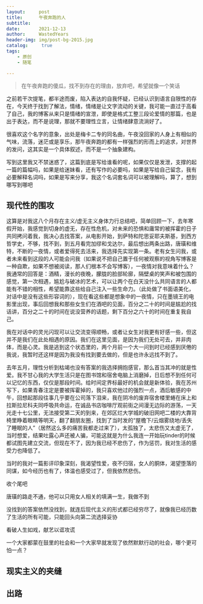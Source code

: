 ```yaml
---
layout:     post
title:      午夜奔跑的人
subtitle:   
date:       2021-12-13
author:     WastedYears
header-img: img/post-bg-2015.jpg
catalog: 	 true
tags:
    - 原创
    - 随笔   

---
```


> 在午夜奔跑的傻瓜，找不到存在的理由，放弃吧，希望就像一个笑话

之前若干次提笔，都半途而废，陷入表达的自我怀疑，已经认识到语言自限性的存在，今天终于找到了解法，情绪，情绪是让文字流动的关键，我可能一直过于高看了自己，我的博客从来只是情绪的宣泄，即使是格式工整三段论爱情的那篇，也是出于表达，而不是说理，那就不要理性立言，让情绪肆意流淌好了。

很喜欢这个名字的意象，出处是梅卡二专的同名曲，午夜没回家的人身上有相似的气味，流落，迷茫或是享乐，那午夜奔跑的都有一样强烈的形而上的追求，对世界的发问，这其实是一个具体叙述，而不是一个抽象建构。

写到这里我又不禁迷惑了，这篇到底是写给谁看的呢，如果仅仅是发泄，支撑的起一篇的篇幅吗，如果是给迷妹看，还有写作的必要吗，如果是写给自己留念，我有必要解释名词吗，如果是写来分享，我这个名词套名词可以被理解吗，算了，想到哪写到哪吧

## 现代性的围攻

这算是对我这八个月存在主义/虚无主义身体力行总结吧，简单回顾一下，去年寒假开始，我感觉到切身的虚无，存在性危机，对未来的恐惧和庸常的被挥霍的日子共同拷问着我，我决心去找答案，从电影开始，到萨特和陀思妥耶夫斯基，到西方哲学史，不够，找不到，到五月看完加缪和戈达尔，最后想出两条出路，唐璜和维特，不断的一夜情，或者爱得死去活来，我选择先实现第一条。老有女生问我，或者未来看到这段的人可能会问我（如果说不把自己置于任何被观察的视角写博客是一种自欺，如果不想被阅读，那人们根本不会写博客），一夜情对我意味着什么？我通常的回答是：酒精，漫长的夜晚，朦胧的脸部轮廓，隔壁桌的笑声和被包围的感觉，第一次相遇，尴尬与破冰的艺术，可以让两个在白天没什么共同语言的人都能有不错的相性，希望能靠这些给自己注入一些生命力。（此处做了书面语美化，对话中是没有这些形容词的），现在看这些都是想象中的一夜情，只在墨镜王的电影里出现，事后回想我和那些女生们在酒吧的见面，百分之二十的时间是尴尬的找话讲，百分之二十的时间在说没营养的话题，剩下百分之六十的时间在重复我自己。

我在对话中的灵光闪现可以让交流变得顺畅，或者让女生对我更有好感一些，但这并不是我们在此处相遇的原因。我们在这里见面，是因为我们无处可去，并非肉体，而是心灵。我是逃到这个状态里的，两个月前一个大一问到时已经感到厌倦的我说，我暂时还这样是因为我没有找到要去做的，但是也许永远找不到了。

去年五月，理性分析到枯竭也没有答案的我选择拥抱感官，那么首当其冲的就是性爱。我不甘心我的大学生活只是在图书馆和宿舍电脑上消磨掉，日后想不到任何可以记忆的东西，仅仅是那段时间。给时间定界标最好的机会就是新体验，我在苏州写下，如果青春注定是要被挥霍掉的，我只喜欢他过的强烈一点，酒后敏感的中午，回想起那段往事几乎要在公司落下泪来，我在阴冷的废弃宿舍楼里蜷在床上和拉斯拉尼科夫同呼吸共命运，在诚品书店咖啡厅观前街之间漫无边际的游荡，一天光走十七公里，无法接受第二天的到来，在郊区烂大学城的破旧网吧二楼的大靠背椅里睁着眼睛等明天，翻了翻朋友圈，找到了当时发的“屋檐下/云烟雾绕地/丢失了睡眠的人”（居然这么多的痛苦我都走过来了），太孤独了，太悲伤又太虚无了，当时想爱，结果吐露心声还被人骗，可能这就是为什么我连一开始玩tinder的时候都试图先建立交流，但现在不了，因为我已经不悲伤了，作为惩罚，我对生活的感受力也降低了。

当时的我对一篇影评印象深刻，我渴望性爱，夜不归宿，女人的胴体，渴望堕落的同谋，如今经历也有了，体温也感受过了，但我依然悲伤。

收个尾吧

唐璜的路走不通，他可以只用女人相关的填满一生，我做不到

没找到的答案依然没找到，就连后现代主义的形式都已经穷尽了，就像我已经历数了生活的所有可能，只能回头向第二流选择妥协

看破人生如戏，献艺以诓攻谎

一个大家都蒙在鼓里的社会和一个大家早就发现了依然默默行动的社会，哪个更可怕一点？

## 现实主义的夹缝



## 出路
